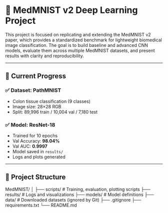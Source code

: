 # 🧠 MedMNIST v2 Deep Learning Project

This project is focused on replicating and extending the MedMNIST v2 paper, which provides a standardized benchmark for lightweight biomedical image classification. The goal is to build baseline and advanced CNN models, evaluate them across multiple MedMNIST datasets, and present results with clarity and reproducibility.

---

## 🚀 Current Progress

### ✅ Dataset: PathMNIST
- Colon tissue classification (9 classes)
- Image size: 28×28 RGB
- Split: 89,996 train / 10,004 val / 7,180 test

### ✅ Model: ResNet-18
- Trained for 10 epochs
- Val Accuracy: **98.04%**
- Val AUC: **0.9997**
- Model saved in `results/`
- Logs and plots generated

---

## 📁 Project Structure

MedMNIST/
│
├── scripts/ # Training, evaluation, plotting scripts
├── results/ # Logs and visualizations
├── models/ # Model definitions
├── data/ # Downloaded datasets (ignored by Git)
├── .gitignore
├── requirements.txt
└── README.md

